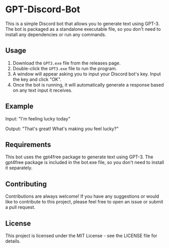 # GPT-Discord-Bot

This is a simple Discord bot that allows you to generate text using GPT-3. The bot is packaged as a standalone executable file, so you don't need to install any dependencies or run any commands.

## Usage

1. Download the `GPT3.exe` file from the releases page.
2. Double-click the `GPT3.exe` file to run the program.
3. A window will appear asking you to input your Discord bot's key. Input the key and click "OK".
4. Once the bot is running, it will automatically generate a response based on any text input it receives.

## Example

Input: "I'm feeling lucky today"

Output: "That's great! What's making you feel lucky?"

## Requirements

This bot uses the gpt4free package to generate text using GPT-3. The gpt4free package is included in the bot.exe file, so you don't need to install it separately.

## Contributing

Contributions are always welcome! If you have any suggestions or would like to contribute to this project, please feel free to open an issue or submit a pull request.

## License

This project is licensed under the MIT License - see the LICENSE file for details.
